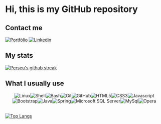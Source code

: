 # Hi, this is my GitHub repository

## Contact me

[![Portfólio](https://img.shields.io/badge/website-000000?style=for-the-badge&logo=About.me&logoColor=white)](https://perseualves.github.io/meu-portfolio/)
[![Linkedin](https://img.shields.io/badge/LinkedIn-0077B5?style=for-the-badge&logo=linkedin&logoColor=white)](https://www.linkedin.com/in/perseu-alves-pereira-797a68156/)

## My stats

[![Perseu's github streak](https://github-readme-streak-stats.herokuapp.com/?user=perseualves&hide_border=true&theme=tokyonight)](https://github.com/DenverCoder1/github-readme-streak-stats)

## What I usually use

<div style="display: flex; flex-wrap: wrap; flex-direction: row; justify-content: center; align-items: center; align-content: center;">
    <img alt="Linux" src="https://img.shields.io/badge/Linux-FCC624?style=for-the-badge&logo=linux&logoColor=black">
    <img alt="Shell" src="https://img.shields.io/badge/Shell_Script-121011?style=for-the-badge&logo=gnu-bash&logoColor=white">
    <img alt="Bash" src="https://img.shields.io/badge/GNU%20Bash-4EAA25?style=for-the-badge&logo=GNU%20Bash&logoColor=white">
    <img alt="Git" src="https://img.shields.io/badge/GIT-E44C30?style=for-the-badge&logo=git&logoColor=white">
    <img alt="GitHub" src="https://img.shields.io/badge/GitHub-100000?style=for-the-badge&logo=github&logoColor=white">
    <img alt="HTML5" src="https://img.shields.io/badge/HTML5-E34F26?style=for-the-badge&logo=html5&logoColor=white">
    <img alt="CSS3" src="https://img.shields.io/badge/CSS3-1572B6?style=for-the-badge&logo=css3&logoColor=white">
    <img alt="Javascript" src="https://img.shields.io/badge/JavaScript-323330?style=for-the-badge&logo=javascript&logoColor=F7DF1E">
    <img alt="Bootstrap" src="https://img.shields.io/badge/Bootstrap-563D7C?style=for-the-badge&logo=bootstrap&logoColor=white">
    <img alt="Java" src="https://img.shields.io/badge/Java-ED8B00?style=for-the-badge&logo=java&logoColor=white">
    <img alt="Spring" src="https://img.shields.io/badge/Spring-6DB33F?style=for-the-badge&logo=spring&logoColor=white">
    <img alt="Microsoft SQL Server" src="https://img.shields.io/badge/Microsoft_SQL_Server-CC2927?style=for-the-badge&logo=microsoft-sql-server&logoColor=white">
    <img alt="MySql" src="https://img.shields.io/badge/MySQL-005C84?style=for-the-badge&logo=mysql&logoColor=white">
    <img alt="Opera" src="https://img.shields.io/badge/Opera-FF1B2D?style=for-the-badge&logo=Opera&logoColor=white">
</div>

<br>

[![Top Langs](https://github-readme-stats.vercel.app/api/top-langs/?username=perseualves&langs_count=10&hide_border=true&border_radius=50&layout=compact&theme=tokyonight)](https://github.com/perseualves/github-readme-stats)

